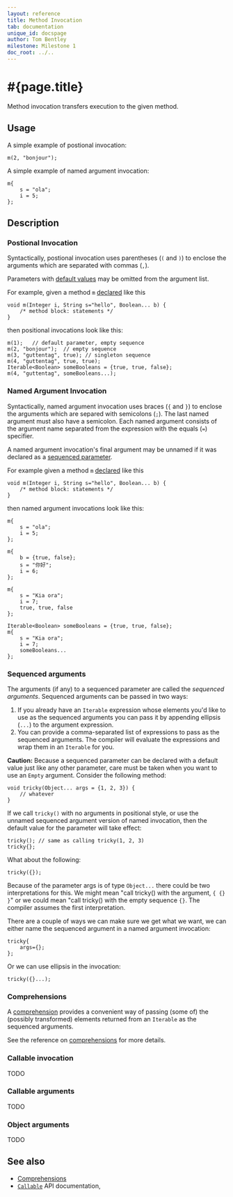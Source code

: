 ```yaml
---
layout: reference
title: Method Invocation
tab: documentation
unique_id: docspage
author: Tom Bentley
milestone: Milestone 1
doc_root: ../..
---
```


# #{page.title}

Method invocation transfers execution to the given method.

## Usage 

A simple example of postional invocation:

<!-- implicit-id:m: void m(Integer i, String s) {} -->

<!-- cat-id:m -->
<!-- cat: void wrapper() { -->
    m(2, "bonjour"); 
<!-- cat: } -->

A simple example of named argument invocation:

<!-- cat-id: m -->
<!-- cat: void wrapper() { -->
    m{
        s = "ola";
        i = 5;
    };
<!-- cat: } -->


## Description

### Postional Invocation

Syntactically, postional invocation uses parentheses (`(` and `)`) to 
enclose the arguments which are separated with commas (`,`).

Parameters with [default values](../../structure/method#defaulted_parameters) 
may be omitted from the argument list.

For example, given a method `m` [declared](../../structure/method) like this

<!-- id: m -->
    void m(Integer i, String s="hello", Boolean... b) {
        /* method block: statements */
    }
    
then positional invocations look like this:

<!-- cat-id: m -->
<!-- cat: void x() { -->
    m(1);   // default parameter, empty sequence
    m(2, "bonjour");  // empty sequence
    m(3, "guttentag", true); // singleton sequence
    m(4, "guttentag", true, true);
    Iterable<Boolean> someBooleans = {true, true, false};
    m(4, "guttentag", someBooleans...);
<!-- cat: } -->

### Named Argument Invocation

Syntactically, named argument invocation uses braces (`{` and `}`) to 
enclose the arguments which are separed with semicolons (`;`). The last 
named argument must also have a semicolon. Each named argument consists of the 
argument name separated from the expression with the equals (`=`) specifier.

A named argument invocation's final argument may be unnamed if it was 
declared as a [sequenced parameter](../../structure/method#sequenced_parameter).

For example given a method `m` [declared](../../structure/method) like this

<!-- id: m -->
    void m(Integer i, String s="hello", Boolean... b) {
        /* method block: statements */
    }
    
then named argument invocations look like this:

<!-- cat-id: m -->
<!-- cat: void x() { -->
    m{
        s = "ola";
        i = 5;
    };
     
    m{
        b = {true, false};
        s = "你好";
        i = 6;    
    };
    
    m{
        s = "Kia ora";
        i = 7;
        true, true, false
    };
    
    Iterable<Boolean> someBooleans = {true, true, false};
    m{
        s = "Kia ora";
        i = 7;
        someBooleans...
    };
<!-- cat: } -->

### Sequenced arguments

The arguments (if any) to a sequenced parameter are called the 
*sequenced arguments*. Sequenced arguments can be passed in two ways:

1. If you already have an `Iterable` expression whose elements you'd like to 
   use as the sequenced arguments you can pass it by appending ellipsis 
   (`...`) to the argument expression. 
2. You can provide a comma-separated list of expressions to pass as the 
   sequenced arguments. The compiler will evaluate the expressions and wrap 
   them in an `Iterable` for you.

**Caution:** Because a sequenced parameter can be declared with a default value 
just like any other parameter, care must be taken when you want to use an 
`Empty` argument. Consider the following method:

    void tricky(Object... args = {1, 2, 3}) {
        // whatever
    }
    
If we call `tricky()` with no arguments in positional style, or use the unnamed
sequenced argument version of named invocation, then the default
value for the parameter will take effect:

    tricky(); // same as calling tricky(1, 2, 3)
    tricky{};
    
What about the following:

    tricky({});
    
Because of the parameter args is of type `Object...` there could be two 
interpretations for this. We might mean "call tricky() with 
the argument, `{ {} }`" or we could mean 
"call tricky() with the empty sequence `{}`. The compiler assumes
the first interpretation.

There are a couple of ways we can make sure we get what we want, we can 
either name the sequenced argument in a named argument invocation:

    tricky{
        args={};
    };
    
Or we can use ellipsis in the invocation:

    tricky({}...);

### Comprehensions

A [comprehension](../comprehensions) provides a convenient way of passing
(some of) the (possibly transformed) elements returned from an `Iterable` as the 
sequenced arguments.

See the reference on [comprehensions](../comprehensions) for more details.


### Callable invocation

TODO

### Callable arguments

TODO

### Object arguments

TODO

## See also

* [Comprehensions](../comprehensions)
* [`Callable`](#{page.doc_root}/api/ceylon/language/interface_Callable.html) API documentation,
